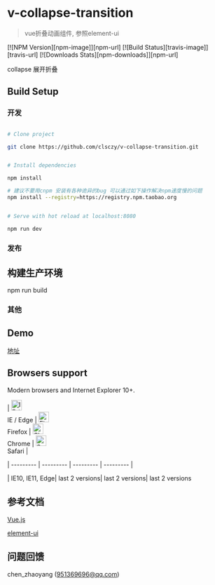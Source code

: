 
# v-collapse-transition
> vue折叠动画组件, 参照element-ui

[![NPM Version][npm-image]][npm-url]
[![Build Status][travis-image]][travis-url]
[![Downloads Stats][npm-downloads]][npm-url]

collapse 展开折叠


## Build Setup

### 开发

```bash

# Clone project

git clone https://github.com/clsczy/v-collapse-transition.git


# Install dependencies

npm install

# 建议不要用cnpm 安装有各种诡异的bug 可以通过如下操作解决npm速度慢的问题
npm install --registry=https://registry.npm.taobao.org


# Serve with hot reload at localhost:8080

npm run dev


```

### 发布


## 构建生产环境

npm run build

### 其他

## Demo

[地址](/)

## Browsers support

Modern browsers and Internet Explorer 10+.

| [<img src="https://raw.githubusercontent.com/alrra/browser-logos/master/src/edge/edge_48x48.png" alt="IE / Edge" width="24px" height="24px" />](http://godban.github.io/browsers-support-badges/)</br>IE / Edge | [<img src="https://raw.githubusercontent.com/alrra/browser-logos/master/src/firefox/firefox_48x48.png" alt="Firefox" width="24px" height="24px" />](http://godban.github.io/browsers-support-badges/)</br>Firefox | [<img src="https://raw.githubusercontent.com/alrra/browser-logos/master/src/chrome/chrome_48x48.png" alt="Chrome" width="24px" height="24px" />](http://godban.github.io/browsers-support-badges/)</br>Chrome | [<img src="https://raw.githubusercontent.com/alrra/browser-logos/master/src/safari/safari_48x48.png" alt="Safari" width="24px" height="24px" />](http://godban.github.io/browsers-support-badges/)</br>Safari |

| --------- | --------- | --------- | --------- |

| IE10, IE11, Edge| last 2 versions| last 2 versions| last 2 versions

## 参考文档


[Vue.js](https://cn.vuejs.org/v2/guide/)

[element-ui](http://element-cn.eleme.io/2.4/#/zh-CN)


## 问题回馈

chen_zhaoyang (951369696@qq.com)
